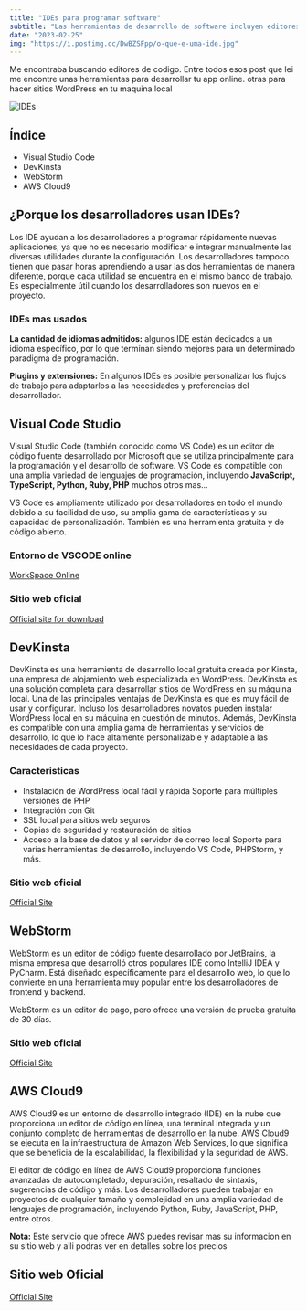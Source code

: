 ```yaml
---
title: "IDEs para programar software"
subtitle: "Las herramientas de desarrollo de software incluyen editores de código, depuradores, control de versiones y frameworks"
date: "2023-02-25"
img: "https://i.postimg.cc/DwBZSFpp/o-que-e-uma-ide.jpg"
---
```







Me encontraba buscando editores de codigo. Entre todos esos post que lei me encontre unas herramientas para desarrollar tu app online. otras para hacer sitios WordPress en tu maquina local


![IDEs](https://i.postimg.cc/kGf2WQgN/arnold-francisca-f77-Bh3in-Up-E-unsplash.jpg)


## Índice

- Visual Studio Code
- DevKinsta
- WebStorm
- AWS Cloud9


## **¿Porque los desarrolladores usan IDEs?**

Los IDE ayudan a los desarrolladores a programar rápidamente nuevas aplicaciones, ya que no es necesario modificar e integrar manualmente las diversas utilidades durante la configuración. Los desarrolladores tampoco tienen que pasar horas aprendiendo a usar las dos herramientas de manera diferente, porque cada utilidad se encuentra en el mismo banco de trabajo. Es especialmente útil cuando los desarrolladores son nuevos en el proyecto.


### IDEs mas usados


**La cantidad de idiomas admitidos:** 
algunos IDE están dedicados a un idioma específico, por lo que terminan siendo mejores para un determinado paradigma de programación.

**Plugins y extensiones:** En algunos IDEs es posible personalizar los flujos de trabajo para adaptarlos a las necesidades y preferencias del desarrollador.




## **Visual Code Studio**


Visual Studio Code (también conocido como VS Code) es un editor de código fuente desarrollado por Microsoft que se utiliza principalmente para la programación y el desarrollo de software. VS Code es compatible con una amplia variedad de lenguajes de programación, incluyendo **JavaScript, TypeScript, Python, Ruby, PHP** muchos otros mas... 

VS Code es ampliamente utilizado por desarrolladores en todo el mundo debido a su facilidad de uso, su amplia gama de características y su capacidad de personalización. También es una herramienta gratuita y de código abierto.

### **Entorno de VSCODE online**
[WorkSpace Online](https://vscode.dev/)


### Sitio web oficial
[Official site for download](https://code.visualstudio.com/)
## **DevKinsta**


DevKinsta es una herramienta de desarrollo local gratuita creada por Kinsta, una empresa de alojamiento web especializada en WordPress. DevKinsta es una solución completa para desarrollar sitios de WordPress en su máquina local. Una de las principales ventajas de DevKinsta es que es muy fácil de usar y configurar. Incluso los desarrolladores novatos pueden instalar WordPress local en su máquina en cuestión de minutos. Además, DevKinsta es compatible con una amplia gama de herramientas y servicios de desarrollo, lo que lo hace altamente personalizable y adaptable a las necesidades de cada proyecto.


### Caracteristicas 

- Instalación de WordPress local fácil y rápida Soporte para múltiples versiones de PHP
- Integración con Git
- SSL local para sitios web seguros
- Copias de seguridad y restauración de sitios
- Acceso a la base de datos y al servidor de correo local Soporte para varias herramientas de desarrollo, incluyendo VS Code, PHPStorm, y más.

### Sitio web oficial
[Official Site](https://kinsta.com/es/devkinsta/)
## WebStorm 

WebStorm es un editor de código fuente desarrollado por JetBrains, la misma empresa que desarrolló otros populares IDE como IntelliJ IDEA y PyCharm. Está diseñado específicamente para el desarrollo web, lo que lo convierte en una herramienta muy popular entre los desarrolladores de frontend y backend.

WebStorm es un editor de pago, pero ofrece una versión de prueba gratuita de 30 días.


### Sitio web oficial
[Official Site](https://www.jetbrains.com/webstorm/)
## AWS Cloud9


AWS Cloud9 es un entorno de desarrollo integrado (IDE) en la nube que proporciona un editor de código en línea, una terminal integrada y un conjunto completo de herramientas de desarrollo en la nube. AWS Cloud9 se ejecuta en la infraestructura de Amazon Web Services, lo que significa que se beneficia de la escalabilidad, la flexibilidad y la seguridad de AWS.

El editor de código en línea de AWS Cloud9 proporciona funciones avanzadas de autocompletado, depuración, resaltado de sintaxis, sugerencias de código y más. Los desarrolladores pueden trabajar en proyectos de cualquier tamaño y complejidad en una amplia variedad de lenguajes de programación, incluyendo Python, Ruby, JavaScript, PHP, entre otros.


**Nota:** Este servicio que ofrece AWS puedes revisar mas su informacion en su sitio web y alli podras ver en detalles sobre los precios

## Sitio web Oficial
[Official Site](https://aws.amazon.com/es/cloud9/)